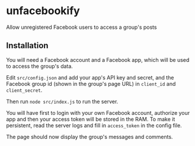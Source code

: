 unfacebookify
=============

Allow unregistered Facebook users to access a group's posts

## Installation

You will need a Facebook account and a Facebook app, which will be used to access the group's data.

Edit `src/config.json` and add your app's API key and secret, and the Facebook group id (shown in the group's page URL) in `client_id` and `client_secret`.

Then run `node src/index.js` to run  the server.

You will have first to login with your own Facebook account, authorize your app and then your access token will be stored in the RAM. To make it persistent, read the server logs and fill in `access_token` in the config file.

The page should now display the group's messages and comments.
